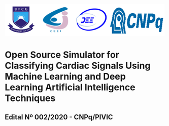 ![](art/logo.png)

# Open Source Simulator for Classifying Cardiac Signals Using Machine Learning and Deep Learning Artificial Intelligence Techniques
## Edital Nº 002/2020 - CNPq/PIVIC


